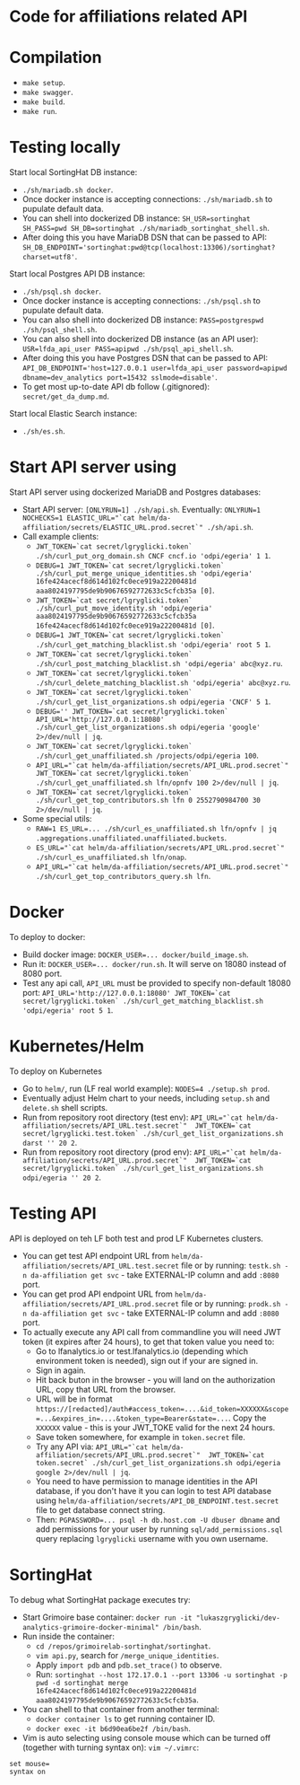 # Code for affiliations related API

# Compilation

- `make setup`.
- `make swagger`.
- `make build`.
- `make run`.

# Testing locally

Start local SortingHat DB instance:

- `./sh/mariadb.sh docker`.
- Once docker instance is accepting connections: `./sh/mariadb.sh` to pupulate default data.
- You can shell into dockerized DB instance: `SH_USR=sortinghat SH_PASS=pwd SH_DB=sortinghat ./sh/mariadb_sortinghat_shell.sh`.
- After doing this you have MariaDB DSN that can be passed to API: `SH_DB_ENDPOINT='sortinghat:pwd@tcp(localhost:13306)/sortinghat?charset=utf8'`.

Start local Postgres API DB instance:

- `./sh/psql.sh docker`.
- Once docker instance is accepting connections: `./sh/psql.sh` to pupulate default data.
- You can also shell into dockerized DB instance: `PASS=postgrespwd ./sh/psql_shell.sh`.
- You can also shell into dockerized DB instance (as an API user): `USR=lfda_api_user PASS=apipwd ./sh/psql_api_shell.sh`.
- After doing this you have Postgres DSN that can be passed to API: `API_DB_ENDPOINT='host=127.0.0.1 user=lfda_api_user password=apipwd dbname=dev_analytics port=15432 sslmode=disable'`.
- To get most up-to-date API db follow (.gitignored): `secret/get_da_dump.md`.

Start local Elastic Search instance:

- `./sh/es.sh`.

# Start API server using

Start API server using dockerized MariaDB and Postgres databases:

- Start API server: `` [ONLYRUN=1] ./sh/api.sh ``. Eventually: `` ONLYRUN=1 NOCHECKS=1 ELASTIC_URL="`cat helm/da-affiliation/secrets/ELASTIC_URL.prod.secret`" ./sh/api.sh ``.
- Call example clients:
  - `` JWT_TOKEN=`cat secret/lgryglicki.token` ./sh/curl_put_org_domain.sh CNCF cncf.io 'odpi/egeria' 1 1 ``.
  - `` DEBUG=1 JWT_TOKEN=`cat secret/lgryglicki.token` ./sh/curl_put_merge_unique_identities.sh 'odpi/egeria' 16fe424acecf8d614d102fc0ece919a22200481d aaa8024197795de9b90676592772633c5cfcb35a [0] ``.
  - `` JWT_TOKEN=`cat secret/lgryglicki.token` ./sh/curl_put_move_identity.sh 'odpi/egeria' aaa8024197795de9b90676592772633c5cfcb35a 16fe424acecf8d614d102fc0ece919a22200481d [0] ``.
  - `` DEBUG=1 JWT_TOKEN=`cat secret/lgryglicki.token` ./sh/curl_get_matching_blacklist.sh 'odpi/egeria' root 5 1 ``.
  - `` JWT_TOKEN=`cat secret/lgryglicki.token` ./sh/curl_post_matching_blacklist.sh 'odpi/egeria' abc@xyz.ru ``.
  - `` JWT_TOKEN=`cat secret/lgryglicki.token` ./sh/curl_delete_matching_blacklist.sh 'odpi/egeria' abc@xyz.ru ``.
  - `` JWT_TOKEN=`cat secret/lgryglicki.token` ./sh/curl_get_list_organizations.sh odpi/egeria 'CNCF' 5 1 ``.
  - `` DEBUG='' JWT_TOKEN=`cat secret/lgryglicki.token` API_URL='http://127.0.0.1:18080' ./sh/curl_get_list_organizations.sh odpi/egeria 'google' 2>/dev/null | jq ``.
  - `` JWT_TOKEN=`cat secret/lgryglicki.token` ./sh/curl_get_unaffiliated.sh /projects/odpi/egeria 100 ``.
  - `` API_URL="`cat helm/da-affiliation/secrets/API_URL.prod.secret`" JWT_TOKEN=`cat secret/lgryglicki.token` ./sh/curl_get_unaffiliated.sh lfn/opnfv 100 2>/dev/null | jq ``.
  - `` JWT_TOKEN=`cat secret/lgryglicki.token` ./sh/curl_get_top_contributors.sh lfn 0 2552790984700 30 2>/dev/null | jq ``.
- Some special utils:
  - `` RAW=1 ES_URL=... ./sh/curl_es_unaffiliated.sh lfn/opnfv | jq .aggregations.unaffiliated.unaffiliated.buckets ``.
  - `` ES_URL="`cat helm/da-affiliation/secrets/API_URL.prod.secret`" ./sh/curl_es_unaffiliated.sh lfn/onap ``.
  - `` API_URL="`cat helm/da-affiliation/secrets/API_URL.prod.secret`" ./sh/curl_get_top_contributors_query.sh lfn ``.


# Docker

To deploy to docker:

- Build docker image: `DOCKER_USER=... docker/build_image.sh`.
- Run it: `DOCKER_USER=... docker/run.sh`. It will serve on 18080 instead of 8080 port.
- Test any api call, `API_URL` must be provided to specify non-default 18080 port: `` API_URL='http://127.0.0.1:18080' JWT_TOKEN=`cat secret/lgryglicki.token` ./sh/curl_get_matching_blacklist.sh 'odpi/egeria' root 5 1 ``.


# Kubernetes/Helm

To deploy on Kubernetes

- Go to `helm/`, run (LF real world example): `NODES=4 ./setup.sh prod`.
- Eventually adjust Helm chart to your needs, including `setup.sh` and `delete.sh` shell scripts.
- Run from repository root directory (test env): `` API_URL="`cat helm/da-affiliation/secrets/API_URL.test.secret`"  JWT_TOKEN=`cat secret/lgryglicki.test.token` ./sh/curl_get_list_organizations.sh darst '' 20 2 ``.
- Run from repository root directory (prod env): `` API_URL="`cat helm/da-affiliation/secrets/API_URL.prod.secret`"  JWT_TOKEN=`cat secret/lgryglicki.token` ./sh/curl_get_list_organizations.sh odpi/egeria '' 20 2 ``.


# Testing API

API is deployed on teh LF both test and prod LF Kubernetes clusters.

- You can get test API endpoint URL from `helm/da-affiliation/secrets/API_URL.test.secret` file or by running: `testk.sh -n da-affiliation get svc` - take EXTERNAL-IP column and add `:8080` port.
- You can get prod API endpoint URL from `helm/da-affiliation/secrets/API_URL.prod.secret` file or by running: `prodk.sh -n da-affiliation get svc` - take EXTERNAL-IP column and add `:8080` port.
- To actually execute any API call from commandline you will need JWT token (it expires after 24 hours), to get that token value you need to:
  - Go to lfanalytics.io or test.lfanalytics.io (depending which environment token is needed), sign out if your are signed in.
  - Sign in again.
  - Hit back buton in the browser - you will land on the authorization URL, copy that URL from the browser.
  - URL will be in format `` https://[redacted]/auth#access_token=....&id_token=XXXXXX&scope=...&expires_in=....&token_type=Bearer&state=... ``. Copy the `XXXXXX` value - this is your JWT_TOKE valid for the next 24 hours.
  - Save token somewhere, for example in `token.secret` file.
  - Try any API via: `` API_URL="`cat helm/da-affiliation/secrets/API_URL.prod.secret`"  JWT_TOKEN=`cat token.secret` ./sh/curl_get_list_organizations.sh odpi/egeria google 2>/dev/null | jq ``.
  - You need to have permission to manage identities in the API database, if you don't have it you can login to test API database using `helm/da-affiliation/secrets/API_DB_ENDPOINT.test.secret` file to get database connect string.
  - Then: `PGPASSWORD=... psql -h db.host.com -U dbuser dbname` and add permissions for your user by running `sql/add_permissions.sql` query replacing `lgryglicki` username with you own username.


# SortingHat

To debug what SortingHat package executes try:

- Start Grimoire base container: `docker run -it "lukaszgryglicki/dev-analytics-grimoire-docker-minimal" /bin/bash`.
- Run inside the container:
  - `cd /repos/grimoirelab-sortinghat/sortinghat`.
  - `vim api.py`, search for `/merge_unique_identities`.
  - Apply `import pdb` and `pdb.set_trace()` to observe.
  - Run: `sortinghat --host 172.17.0.1 --port 13306 -u sortinghat -p pwd -d sortinghat merge 16fe424acecf8d614d102fc0ece919a22200481d aaa8024197795de9b90676592772633c5cfcb35a`.
- You can shell to that container from another terminal:
  - `docker container ls` to get running container ID.
  - `docker exec -it b6d90ea6be2f /bin/bash`.
- Vim is auto selecting using console mouse which can be turned off (together with turning syntax on): `vim ~/.vimrc`:
```
set mouse=
syntax on
```
